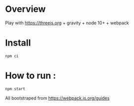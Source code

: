 # Overview

Play with https://threejs.org + gravity + node 10+ + webpack

# Install

````
npm ci
````


# How to run :

````
npm start
````

All bootstraped from https://webpack.js.org/guides
